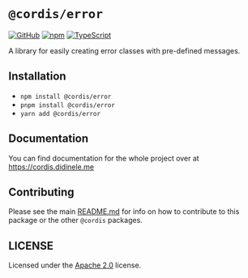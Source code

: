 # `@cordis/error`  

[![GitHub](https://img.shields.io/badge/License-Apache%202.0-yellow.svg)](https://github.com/cordis-lib/cordis/blob/main/LICENSE)
[![npm](https://img.shields.io/npm/v/@cordis/error?color=crimson&logo=npm)](https://www.npmjs.com/package/@cordis/error)
[![TypeScript](https://github.com/cordis-lib/cordis/actions/workflows/quality.yml/badge.svg)](https://github.com/cordis-lib/cordis/actions/workflows/quality.yml)

A library for easily creating error classes with pre-defined messages.

## Installation
- `npm install @cordis/error` 
- `pnpm install @cordis/error` 
- `yarn add @cordis/error`

## Documentation
You can find documentation for the whole project over at https://cordis.didinele.me

## Contributing
Please see the main [README.md](https://github.com/cordis-lib/cordis) for info on how to contribute to this package or the other `@cordis` packages.

## LICENSE
Licensed under the [Apache 2.0](https://github.com/cordis-lib/cordis/blob/main/LICENSE) license.